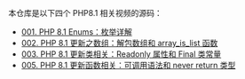 
本仓库是以下四个 PHP8.1 相关视频的源码：

- [001. PHP 8.1 Enums：枚举详解](https://learnku.com/courses/php-laravel-video/2022/enumeration-basic/11641)
- [002. PHP 8.1 更新之数组：解包数组和 array_is_list 函数](https://learnku.com/courses/php-laravel-video/2022/array-unpacking-never-readonly-array-is-list/11646)
- [003. PHP 8.1 更新类相关：Readonly 属性和 Final 类常量](https://learnku.com/courses/php-laravel-video/2022/readonly-property-and-final-class-constant/11655)
- [005. PHP 8.1 更新函数相关：可调用语法和 never return 类型](https://learnku.com/courses/php-laravel-video/2022/callable-syntax-and-never-return-type/11656)